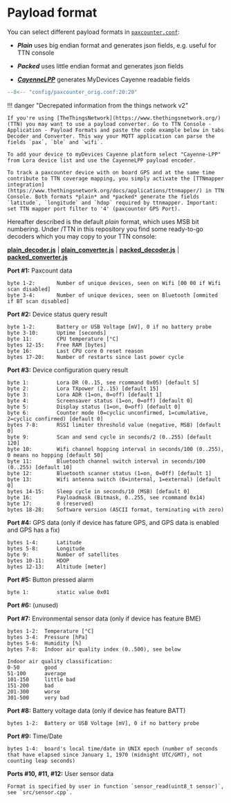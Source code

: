 
# Payload format

You can select different payload formats in [`paxcounter.conf`](https://github.com/cyberman54/ESP32-Paxcounter/blob/master/config/paxcounter_orig.conf):

- ***Plain*** uses big endian format and generates json fields, e.g. useful for TTN console

- ***Packed*** uses little endian format and generates json fields

- [***CayenneLPP***](https://developers.mydevices.com/cayenne/docs/lora/#lora-cayenne-low-power-payload) generates MyDevices Cayenne readable fields


```c linenums="20" title="config/paxcounter_orig.conf"
--8<-- "config/paxcounter_orig.conf:20:20"
```


!!! danger "Decrepated information from the things network v2"

	If you're using [TheThingsNetwork](https://www.thethingsnetwork.org/) (TTN) you may want to use a payload converter. Go to TTN Console - Application - Payload Formats and paste the code example below in tabs Decoder and Converter. This way your MQTT application can parse the fields `pax`, `ble` and `wifi`.

	To add your device to myDevices Cayenne platform select "Cayenne-LPP" from Lora device list and use the CayenneLPP payload encoder.

	To track a paxcounter device with on board GPS and at the same time contribute to TTN coverage mapping, you simply activate the [TTNmapper integration](https://www.thethingsnetwork.org/docs/applications/ttnmapper/) in TTN Console. Both formats *plain* and *packed* generate the fields `latitude`, `longitude` and `hdop` required by ttnmapper. Important: set TTN mapper port filter to '4' (paxcounter GPS Port).


Hereafter described is the default *plain* format, which uses MSB bit numbering. Under /TTN in this repository you find some ready-to-go decoders which you may copy to your TTN console:

[**plain_decoder.js**](https://github.com/cyberman54/ESP32-Paxcounter/blob/master/src/TTN/plain_decoder.js) |
[**plain_converter.js**](https://github.com/cyberman54/ESP32-Paxcounter/blob/master/src/TTN/plain_converter.js) |
[**packed_decoder.js**](https://github.com/cyberman54/ESP32-Paxcounter/blob/master/src/TTN/packed_decoder.js) |
[**packed_converter.js**](https://github.com/cyberman54/ESP32-Paxcounter/blob/master/src/TTN/packed_converter.js)

**Port #1:** Paxcount data

	byte 1-2:		Number of unique devices, seen on Wifi [00 00 if Wifi scan disabled]
	byte 3-4:		Number of unique devices, seen on Bluetooth [ommited if BT scan disabled]

**Port #2:** Device status query result

  	byte 1-2:		Battery or USB Voltage [mV], 0 if no battery probe
	byte 3-10:		Uptime [seconds]
	byte 11: 		CPU temperature [°C]
	bytes 12-15:	Free RAM [bytes]
	byte 16:		Last CPU core 0 reset reason
	bytes 17-20:	Number of restarts since last power cycle

**Port #3:** Device configuration query result

	byte 1:			Lora DR (0..15, see rcommand 0x05) [default 5]
	byte 2:			Lora TXpower (2..15) [default 15]
	byte 3:			Lora ADR (1=on, 0=off) [default 1]
	byte 4:			Screensaver status (1=on, 0=off) [default 0]
	byte 5:			Display status (1=on, 0=off) [default 0]
	byte 6:			Counter mode (0=cyclic unconfirmed, 1=cumulative, 2=cyclic confirmed) [default 0]
	bytes 7-8:		RSSI limiter threshold value (negative, MSB) [default 0]
	byte 9:			Scan and send cycle in seconds/2 (0..255) [default 120]
	byte 10:		Wifi channel hopping interval in seconds/100 (0..255), 0 means no hopping [default 50]
	byte 11:		Bluetooth channel switch interval in seconds/100 (0..255) [default 10]
	byte 12:		Bluetooth scanner status (1=on, 0=0ff) [default 1]
	byte 13:		Wifi antenna switch (0=internal, 1=external) [default 0]
	bytes 14-15:	Sleep cycle in seconds/10 (MSB) [default 0]
	byte 16:		Payloadmask (Bitmask, 0..255, see rcommand 0x14)
	byte 17:		0 (reserved)
	bytes 18-28:	Software version (ASCII format, terminating with zero)


**Port #4:** GPS data (only if device has fature GPS, and GPS data is enabled and GPS has a fix)

	bytes 1-4:		Latitude
	bytes 5-8:		Longitude
	byte 9:			Number of satellites
	bytes 10-11:	HDOP
	bytes 12-13:	Altitude [meter]

**Port #5:** Button pressed alarm

	byte 1:			static value 0x01

**Port #6:** (unused)

**Port #7:** Environmental sensor data (only if device has feature BME)

	bytes 1-2:	Temperature [°C]
	bytes 3-4:	Pressure [hPa]
	bytes 5-6:	Humidity [%]
	bytes 7-8:	Indoor air quality index (0..500), see below

	Indoor air quality classification:
	0-50		good
	51-100		average
	101-150 	little bad
	151-200 	bad
	201-300 	worse
	301-500 	very bad

**Port #8:** Battery voltage data (only if device has feature BATT)

  	bytes 1-2:	Battery or USB Voltage [mV], 0 if no battery probe

**Port #9:** Time/Date

  	bytes 1-4:	board's local time/date in UNIX epoch (number of seconds that have elapsed since January 1, 1970 (midnight UTC/GMT), not counting leap seconds)

**Ports #10, #11, #12:** User sensor data

	Format is specified by user in function `sensor_read(uint8_t sensor)`, see `src/sensor.cpp`.
